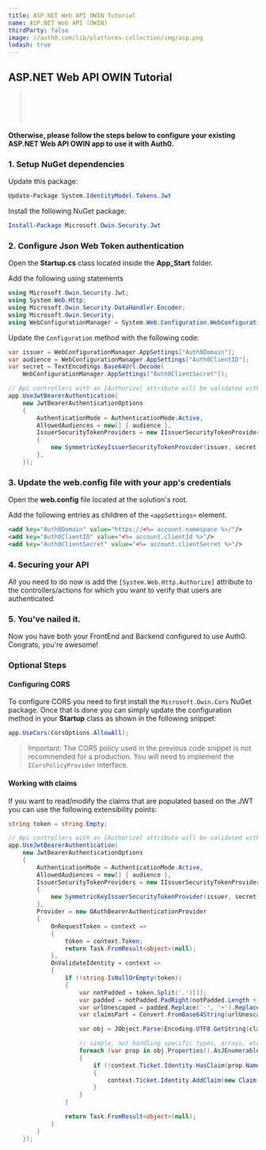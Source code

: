```yaml
---
title: ASP.NET Web API OWIN Tutorial
name: ASP.NET Web API (OWIN)
thirdParty: false
image: //auth0.com/lib/platforms-collection/img/asp.png
lodash: true
---
```


## ASP.NET Web API OWIN Tutorial

<div class="package" style="text-align: center;">
  <blockquote>
    <a href="/auth0-aspnet-owin/master/create-package?path=examples/WebApi&filePath=examples/WebApi/Api/Web.config&type=replace@@account.clientParam@@" class="btn btn-lg btn-success btn-package" style="text-transform: uppercase; color: white">
      <span style="display: block">Download a Seed project</span>
      <% if (account.userName) { %>
        <span class="smaller" style="display:block; font-size: 11px">with your Auth0 API Keys already set and configured</span>
      <% } %>
    </a>
  </blockquote>
</div>

**Otherwise, please follow the steps below to configure your existing ASP.NET Web API OWIN app to use it with Auth0.**

### 1. Setup NuGet dependencies

Update this package:
```Powershell
Update-Package System.IdentityModel.Tokens.Jwt
```

Install the following NuGet package:
```Powershell
Install-Package Microsoft.Owin.Security.Jwt
```

### 2. Configure Json Web Token authentication

Open the **Startup.cs** class located inside the **App_Start** folder.

Add the following using statements
```cs
using Microsoft.Owin.Security.Jwt;
using System.Web.Http;
using Microsoft.Owin.Security.DataHandler.Encoder;
using Microsoft.Owin.Security;
using WebConfigurationManager = System.Web.Configuration.WebConfigurationManager;
```

Update the `Configuration` method with the following code:
```cs
var issuer = WebConfigurationManager.AppSettings["Auth0Domain"];
var audience = WebConfigurationManager.AppSettings["Auth0ClientID"];
var secret = TextEncodings.Base64Url.Decode(
    WebConfigurationManager.AppSettings["Auth0ClientSecret"]);

// Api controllers with an [Authorize] attribute will be validated with JWT
app.UseJwtBearerAuthentication(
    new JwtBearerAuthenticationOptions
    {
        AuthenticationMode = AuthenticationMode.Active,
        AllowedAudiences = new[] { audience },
        IssuerSecurityTokenProviders = new IIssuerSecurityTokenProvider[]
        {
            new SymmetricKeyIssuerSecurityTokenProvider(issuer, secret)
        },
    });
```

### 3. Update the web.config file with your app's credentials
Open the **web.config** file located at the solution's root.

Add the following entries as children of the `<appSettings>` element.
```xml
<add key="Auth0Domain" value="https://<%= account.namespace %>/"/>
<add key="Auth0ClientID" value="<%= account.clientId %>"/>
<add key="Auth0ClientSecret" value="<%= account.clientSecret %>"/>
```

### 4. Securing your API
All you need to do now is add the `[System.Web.Http.Authorize]` attribute to the controllers/actions for which you want to verify that users are authenticated.

### 5. You've nailed it.

Now you have both your FrontEnd and Backend configured to use Auth0. Congrats, you're awesome!

### Optional Steps
#### Configuring CORS

To configure CORS you need to first install the `Microsoft.Owin.Cors` NuGet package. Once that is done you can simply update the configuration method in your **Startup** class as shown in the following snippet:
```cs
app.UseCors(CorsOptions.AllowAll);
```

> Important: The CORS policy used in the previous code snippet is not recommended for a production. You will need to implement the `ICorsPolicyProvider` interface.

#### Working with claims
If you want to read/modify the claims that are populated based on the JWT you can use the following extensibility points:
```cs
string token = string.Empty;

// Api controllers with an [Authorize] attribute will be validated with JWT
app.UseJwtBearerAuthentication(
    new JwtBearerAuthenticationOptions
    {
        AuthenticationMode = AuthenticationMode.Active,
        AllowedAudiences = new[] { audience },
        IssuerSecurityTokenProviders = new IIssuerSecurityTokenProvider[]
        {
            new SymmetricKeyIssuerSecurityTokenProvider(issuer, secret)
        },
        Provider = new OAuthBearerAuthenticationProvider
        {
            OnRequestToken = context =>
            {
                token = context.Token;
                return Task.FromResult<object>(null);
            },
            OnValidateIdentity = context =>
            {
                if (!string.IsNullOrEmpty(token))
                {
                    var notPadded = token.Split('.')[1];
                    var padded = notPadded.PadRight(notPadded.Length + (4 - notPadded.Length % 4) % 4, '=');
                    var urlUnescaped = padded.Replace('-', '+').Replace('_', '/');
                    var claimsPart = Convert.FromBase64String(urlUnescaped);

                    var obj = JObject.Parse(Encoding.UTF8.GetString(claimsPart, 0, claimsPart.Length));

                    // simple, not handling specific types, arrays, etc.
                    foreach (var prop in obj.Properties().AsJEnumerable())
                    {
                        if (!context.Ticket.Identity.HasClaim(prop.Name, prop.Value.Value<string>()))
                        {
                            context.Ticket.Identity.AddClaim(new Claim(prop.Name, prop.Value.Value<string>()));
                        }
                    }
                }

                return Task.FromResult<object>(null);
            }
        }
    });
```
